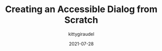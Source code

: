 ---
author: kittygiraudel
date: 2021-07-28
publisher: smashingmag
tags:
  - accessibility
target_url: https://www.smashingmagazine.com/2021/07/accessible-dialog-from-scratch/
title: Creating an Accessible Dialog from Scratch
---